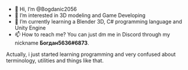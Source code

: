 - 👋 Hi, I’m @Bogdanic2056
- 👀 I’m interested in 3D modeling and Game Developing  
- 🌱 I’m currently learning a Blender 3D, C# programming language and Unity Engine
- 📫 How to reach me? You can just dm me in Discord through my nickname **Богдан5636#6873**.

Actually, i just started learning programming and very confused about terminology, utilities and things like that.

<!---
Bogdanic2056/Bogdanic2056 is a ✨ special ✨ repository because its `README.md` (this file) appears on your GitHub profile.
You can click the Preview link to take a look at your changes.
--->
